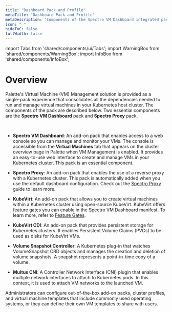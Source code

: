 ```yaml
---
title: "Dashboard Pack and Profile"
metaTitle: "Dashboard Pack and Profile"
metaDescription: "Components of the Spectro VM Dashboard integrated pack."
icon: " "
hideToC: false
fullWidth: false
---
```


import Tabs from 'shared/components/ui/Tabs';
import WarningBox from 'shared/components/WarningBox';
import InfoBox from 'shared/components/InfoBox';



# Overview

Palette's Virtual Machine (VM) Management solution is provided as a single-pack experience that consolidates all the dependencies needed to run and manage virtual machines in your Kubernetes host cluster. The components of the pack are described below. Two essential components are the **Spectro VM Dashboard** pack and **Spectro Proxy** pack.

<br />

- **Spectro VM Dashboard**: An add-on pack that enables access to a web console so you can manage and monitor your VMs. The console is accessible from the **Virtual Machines** tab that appears on the cluster overview page in Palette when VM Management is enabled. It provides an easy-to-use web interface to create and manage VMs in your Kubernetes cluster. This pack is an essential component.


- **Spectro Proxy**: An add-on pack that enables the use of a reverse proxy with a Kubernetes cluster. This pack is automatically added when you use the default dashboard configuration. Check out the [Spectro Proxy](/integrations/frp) guide to learn more. 


- **KubeVirt**: An add-on pack that allows you to create virtual machines within a Kubernetes cluster using open-source KubeVirt. KubeVirt offers feature gates you can enable in the Spectro VM Dashboard manifest. To learn more, refer to [Feature Gates](/vm-management#featuregates).  


- **KubeVirt CDI**:  An add-on pack that provides persistent storage for Kubernetes clusters. It enables Persistent Volume Claims (PVCs) to be used as disks for KubeVirt VMs.


- **Volume Snapshot Controller**: A Kubernetes plug-in that watches VolumeSnapshot CRD objects and manages the creation and deletion of volume snapshots. A snapshot represents a point-in-time copy of a volume.


- **Multus CNI**: A Controller Network Interface (CNI) plugin that enables multiple network interfaces to attach to Kubernetes pods. In this context, it is used to attach VM networks to the launched VM.


Administrators can configure out-of-the-box add-on packs, cluster profiles, and virtual machine templates that include commonly used operating systems, or they can define their own VM templates to share with users.



<br />

<br />

<br />

<br />
